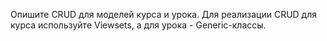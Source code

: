 Опишите CRUD для моделей курса и урока. 
Для реализации CRUD для курса используйте Viewsets, а для урока - Generic-классы.